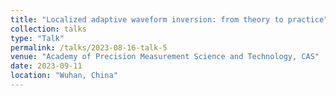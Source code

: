 ```yaml
---
title: "Localized adaptive waveform inversion: from theory to practice"
collection: talks
type: "Talk"
permalink: /talks/2023-08-16-talk-5
venue: "Academy of Precision Measurement Science and Technology, CAS"
date: 2023-09-11
location: "Wuhan, China"
---
```


 
